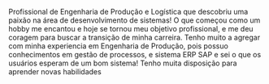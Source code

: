 Profissional de Engenharia de
Produção e Logística que descobriu
uma paixão na área de
desenvolvimento de sistemas! O que
começou como um hobby me
encantou e hoje se tornou meu
objetivo profissional, e me deu
coragem para buscar a transição de
minha carreira. Tenho muito a agregar
com minha experiencia em
Engenharia de Produção, pois possuo
conhecimentos em gestão de
processos, e sistema ERP SAP e sei o
que os usuários esperam de um bom
sistema! Tenho muita disposição para
aprender novas habilidades
